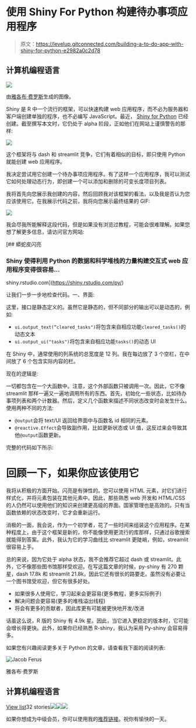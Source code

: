 # 使用 Shiny For Python 构建待办事项应用程序

> 原文：<https://levelup.gitconnected.com/building-a-to-do-app-with-shiny-for-python-e2982a0c2d78>

## 计算机编程语言

![](img/77437b32ba7fffb54de6c6e469cea018.png)

由[雅各布·费罗斯](https://medium.com/@dreamferus)生成的图像。

Shiny 是 R 中一个流行的框架，可以快速构建 web 应用程序，而不必为服务器和客户端创建单独的程序，也不必编写 JavaScript。最近， [Shiny for Python](https://shiny.rstudio.com/py/) 已经创建。截至撰写本文时，它仍处于 alpha 阶段，正如他们在网站上谨慎警告的那样:

![](img/cd9f8a88d01976c801e6275ce6901612.png)

这个框架将与 dash 和 streamlit 竞争，它们有着相似的目标，即只使用 Python 就能创建 web 应用程序。

我决定尝试用它创建一个待办事项应用程序。有了这样一个应用程序，我可以测试它如何处理动态行为，即创建一个可以添加和删除的可变长度项目列表。

我将首先向您展示我创建的内容，然后回顾我对该框架的看法，以及我是否认为您应该使用它。在我展示代码之前，我将向您展示最终结果的 GIF:

![](img/91c40c58de8359ed3d2ada9fdba89988.png)

我会尽我所能解释这段代码，但是如果没有浏览过教程，可能会很难理解。如果您想了解更多信息，请访问官方网站:

[](https://shiny.rstudio.com/py/) [## 蟒蛇皮闪亮

### Shiny 使得利用 Python 的数据和科学堆栈的力量构建交互式 web 应用程序变得很容易…

shiny.rstudio.com](https://shiny.rstudio.com/py/) 

让我们一步一步地检查代码。一、界面:

这里，接口是静态定义的。虽然它是静态的，但不同部分的输出可以是动态的，例如:

*   `ui.output_text(“cleared_tasks")`将包含来自相应功能`cleared_tasks()`的动态文本
*   `ui.output_ui("tasks")`将包含来自相应功能`tasks()`的动态 UI

在 Shiny 中，通常使用的列系统的总宽度是 12 列。我在每边放了 3 个空栏，在中间放了 6 个包含实际内容的栏。

现在的逻辑是:

一切都包含在一个大函数中。注意，这个外部函数只被调用一次。因此，它不像 streamlit 那样一遍又一遍地调用所有的东西。首先，初始化一些状态，比如待办事项列表和两个计数器。然后，定义几个函数来描述不同状态改变时会发生什么。使用两种不同的方法:

*   `@output`会将 text/UI 返回给界面中与函数名 id 相同的元素。
*   `@reactive.Effect`会导致副作用，比如更新状态或 UI 值，这反过来会导致其他`@output`函数更新。

完整的代码如下所示:

# 回顾一下，如果你应该使用它

我将从积极的方面开始。闪亮是有弹性的。您可以使用 HTML 元素，对它们进行样式化，并将元素包装在其他元素中。因此，那些熟悉 web 开发和 HTML/CSS 的人仍然可以使用他们的知识来创建更高级的界面。国家管理也是高效的。只有当函数依赖的状态改变时，它才会重新运行。

消极的一面，我会说，作为一个初学者，花了一些时间来组装这个应用程序。在某种程度上，由于这个框架是新的，你不能像使用更流行的库那样，只通过谷歌搜索就能得到答案。此外，我认为它的学习曲线比 streamlit 更陡峭，例如，streamlit 很容易上手。

总的来说，因为它处于 alpha 状态，我不会推荐它超过 dash 或 streamlit。此外，它不像那些图书馆那样受欢迎。在写这篇文章的时候，py-shiny 有 270 颗星，dash 17.8k 和 streamlit 21.8k，因此它还有很长的路要走。虽然没有必要让一个图书馆受欢迎，但它有很多好处。

*   如果很多人使用它，学习起来会更容易(更多教程，更多实际例子)
*   解决问题会更容易(更多的堆栈溢出线程)
*   将会有更多的贡献者，因此库更有可能被更快地开发/改进

话虽这么说，R 版的 Shiny 有 4.9k 星。因此，当它进入更稳定的版本时，它可能会增长得更快。此外，如果你已经熟悉 R-shiny，我认为采用 Py-shiny 会容易得多。

如果您有兴趣阅读更多关于 Python 的文章，请查看我下面的阅读列表:

![Jacob Ferus](img/3fe8a4152942d124e84f4370bdeaa704.png)

雅各布·费罗斯

## 计算机编程语言

[View list](https://medium.com/@dreamferus/list/python-c8e4719d93da?source=post_page-----e2982a0c2d78--------------------------------)32 stories![](img/04c5beba0e198bb074b51dab1e99cea5.png)![](img/ddc10e2a657adb0dca6dc40fbab3ef74.png)![](img/c0376aaf2f82f915fbbb9e6f86a2c621.png)

如果你想成为中级会员，你可以使用我的[推荐链接](https://medium.com/@dreamferus/membership)。祝你有愉快的一天。
